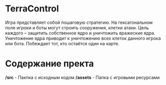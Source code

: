 # TerraControl
Игра представляет собой пошаговую стратегию. На гексагональном поле игроки и боты могут строить сооружения, клетки атаки. Цель каждого – защитить собственное ядро и уничтожить вражеские ядра. Уничтожение ядра приводит к уничтожению всех клеток данного игрока или бота. Побеждает тот, кто остаётся один на карте.

# Содержание пректа
**/src** - Пакпка с исходным кодом
**/assets** - Папка с игровыми ресурсами
